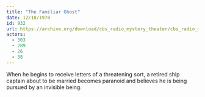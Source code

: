 ```yaml
---
title: "The Familiar Ghost"
date: 12/18/1978
id: 932
url: https://archive.org/download/cbs_radio_mystery_theater/cbs_radio_mystery_theater-0901-0950.zip/cbs_radio_mystery_theater-0901-0950%2Fcbsrmt_0932_the_familiar_ghost.mp3
actors:
  - 303
  - 289
  - 26
  - 38
---
```

When he begins to receive letters of a threatening sort, a retired ship captain about to be married becomes paranoid and believes he is being pursued by an invisible being.